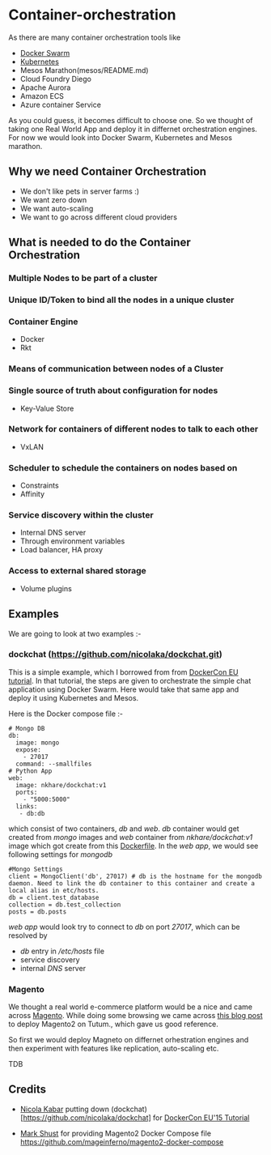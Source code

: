 # Container-orchestration

As there are many container orchestration tools like 

- [Docker Swarm](swarm/README.md)
- [Kubernetes](kubernetes/README.md)
- Mesos Marathon(mesos/README.md)
- Cloud Foundry Diego
- Apache Aurora
- Amazon ECS
- Azure container Service

As you could guess, it becomes difficult to choose one. So we thought of taking one Real World App and deploy it in differnet orchestration engines. For now we would look into Docker Swarm, Kubernetes and Mesos marathon.

## Why we need Container Orchestration

- We don't like pets in server farms :)
- We want zero down
- We want auto-scaling
- We want to go across different cloud providers

## What is needed to do the Container Orchestration

### Multiple Nodes to be part of a cluster

### Unique ID/Token to bind all the nodes in a unique cluster

### Container Engine
- Docker 
- Rkt

### Means of communication between nodes of a Cluster

### Single source of truth about configuration for nodes
- Key-Value Store

### Network for containers of different nodes to talk to each other
- VxLAN 

### Scheduler to schedule the containers on nodes based on
- Constraints
- Affinity

### Service discovery within the cluster
- Internal DNS server
- Through environment variables 
- Load balancer, HA proxy

### Access to external shared storage
- Volume plugins

## Examples 

We are going to look at two examples :-

### dockchat (https://github.com/nicolaka/dockchat.git)

This is a simple example, which I borrowed from from [DockerCon EU tutorial](https://github.com/docker/dceu_tutorials/blob/master/02-orchestration.md). In that tutorial, the steps are given to orchestrate the simple chat application using Docker Swarm. Here would take that same app and deploy it using Kubernetes and Mesos.

Here is the Docker compose file :- 

```
# Mongo DB
db:
  image: mongo
  expose:
    - 27017
  command: --smallfiles
# Python App
web:
  image: nkhare/dockchat:v1
  ports:
    - "5000:5000"
  links:
   - db:db
```  

which consist of two containers, *db* and *web*. *db* container would get created from *mongo* images and *web* container from *nkhare/dockchat:v1* image which got create from this [Dockerfile](https://github.com/nicolaka/dockchat/blob/master/Dockerfile). In the *web app*, we would see following settings for *mongodb*

```
#Mongo Settings
client = MongoClient('db', 27017) # db is the hostname for the mongodb daemon. Need to link the db container to this container and create a local alias in etc/hosts.
db = client.test_database
collection = db.test_collection
posts = db.posts
```

*web app* would look try to connect to *db* on port *27017*, which can be resolved by  

- *db* entry in */etc/hosts* file
- service discovery
- internal *DNS* server


### Magento

We thought a real world e-commerce platform would be a nice and came
across [Magento](https://magento.com/). While doing some browsing we 
came across [this blog post](http://mageinferno.com/blog/deploy-magento-2-digital-ocean-tutum)
to deploy Magento2 on Tutum., which gave us good reference. 

So first we would deploy Magneto on differnet orhestration engines and
then experiment with features like replication, auto-scaling etc. 


TDB

## Credits

- [Nicola Kabar](https://github.com/nicolaka) putting down (dockchat)[https://github.com/nicolaka/dockchat] for [DockerCon EU'15 Tutorial](https://github.com/docker/dceu_tutorials/blob/master/02-orchestration.md)  

- [Mark Shust](https://github.com/markoshust) for providing Magento2 Docker Compose file
https://github.com/mageinferno/magento2-docker-compose
